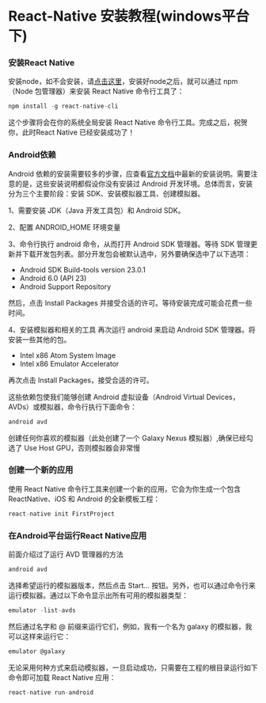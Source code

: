 # React-Native 安装教程(windows平台下)
### 安装React Native
安装node，如不会安装，请[点击这里](https://github.com/kiss19861127/nodejs-demo/blob/master/README.md)，安装好node之后，就可以通过 npm（Node 包管理器）来安装 React Native 命令行工具了：
```javascript
npm install -g react-native-cli
```
这个步骤将会在你的系统全局安装 React Native 命令行工具。完成之后，祝贺你，此时React Native 已经安装成功了！
### Android依赖
Android 依赖的安装需要较多的步骤，应查看[官方文档](https://facebook.github.io/react-native/docs/android-setup.html)中最新的安装说明。需要注意的是，这些安装说明都假设你没有安装过 Android 开发环境。总体而言，安装分为三个主要阶段：安装 SDK、安装模拟器工具、创建模拟器。

1、需要安装 JDK（Java 开发工具包）和 Android SDK。

2、配置 ANDROID_HOME 环境变量

3、命令行执行 android 命令，从而打开 Android SDK 管理器。等待 SDK 管理更新并下载开发包列表。部分开发包会被默认选中，另外要确保选中了以下选项：
* Android SDK Build-tools version 23.0.1
* Android 6.0 (API 23)
* Android Support Repository

然后，点击 Install Packages 并接受合适的许可。等待安装完成可能会花费一些时间。

4、安装模拟器和相关的工具
再次运行 android 来启动 Android SDK 管理器。将安装一些其他的包。
* Intel x86 Atom System Image 
* Intel x86 Emulator Accelerator 

再次点击 Install Packages，接受合适的许可。

这些依赖包使我们能够创建 Android 虚拟设备（Android Virtual Devices，AVDs）或模拟器，命令行执行下面命令：
```javascript
android avd
```
创建任何你喜欢的模拟器（此处创建了一个 Galaxy Nexus 模拟器）,确保已经勾选了 Use Host GPU，否则模拟器会非常慢
### 创建一个新的应用
使用 React Native 命令行工具来创建一个新的应用，它会为你生成一个包含 ReactNative、iOS 和 Android 的全新模板工程：
```javascript
react-native init FirstProject
```
### 在Android平台运行React Native应用
前面介绍过了运行 AVD 管理器的方法
```javascript
android avd
```
选择希望运行的模拟器版本，然后点击 Start... 按钮。另外，也可以通过命令行来运行模拟器。通过以下命令显示出所有可用的模拟器类型：
```javascript
emulator -list-avds
```
然后通过名字和 @ 前缀来运行它们，例如，我有一个名为 galaxy 的模拟器，我可以这样来运行它：
```javascript
emulator @galaxy
```
无论采用何种方式来启动模拟器，一旦启动成功，只需要在工程的根目录运行如下命令即可加载 React Native 应用：
```javascript
react-native run-android
```

